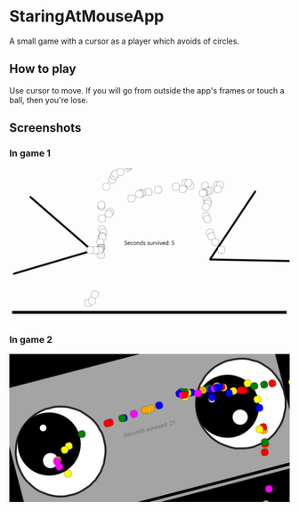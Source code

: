# StaringAtMouseApp
A small game with a cursor as a player which avoids of circles.
## How to play
Use cursor to move. If you will go from outside the app's frames or touch a ball, then you're lose.
## Screenshots
### In game 1
![In game 1](/Screenshots/InGame_1.png)
### In game 2
![In game 2](/Screenshots/InGame_2.png)
